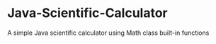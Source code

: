 # Java-Scientific-Calculator
A simple Java scientific calculator using Math class built-in functions
